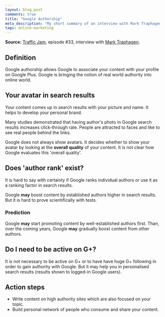 ```yaml
---
layout: blog_post
comments: true
title: "Google Authorship"
meta_description: "My short summary of an interview with Mark Traphagen on Traffic Jam podcast about Google Authorship."
tags: online-marketing
---
```


**Source:** [Traffic Jam](http://www.veravo.com/trafficjam/tj33-google-authorship-brand-building-search-social-web-mark-traphagen/), episode #33, interview with <a href='https://plus.google.com/+MarkTraphagen/'>Mark Traphagen</a>.

## Definition

Google authorship allows Google to associate your content with your profile on Google Plus. Google is bringing the notion of real world authority into online world.

## Your avatar in search results

Your content comes up in search results with your picture and name. It helps to develop your personal brand.

Many studies demonstrated that having author's photo in Google search results increases click-through rate. People are attracted to faces and like to see real people behind the links.

Google does not always show avatars. It decides whether to show your avatar by looking at the **overall quality** of your content. It is not clear how Google evaluates this 'overall quality'.

## Does 'author rank' exist?

It is hard to say with certainty if Google ranks individual authors or use it as a ranking factor in search results.

Google **may** boost content by established authors higher in search results. But it is hard to prove scientifically with tests.

### Prediction

Google **may** start promoting content by well-established authors first. Than, over the coming years, Google **may** gradually boost content from other authors.

## Do I need to be active on G+?

It is not necessary to be active on G+ or to have have huge G+ following in order to gain authority with Google. But it may help you in personalised search results (results shown to logged-in Google users).

## Action steps

* Write content on high authority sites which are also focused on your topic.
* Build personal network of people who consume and share your content.
